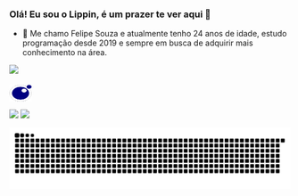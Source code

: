 ### Olá! Eu sou o Lippin, é um prazer te ver aqui 👋

- 💬 Me chamo Felipe Souza e atualmente tenho 24 anos de idade, estudo programação desde 2019 e sempre em busca de adquirir mais conhecimento na área.

<div>
  <a href="https://github.com/LipPin06">
  <img height="180em" src="https://github-readme-stats.vercel.app/api?username=LipPin06&show_icons=true&theme=dracula&include_all_commits=true&count_private=true"/>
  <!-- <img height="180em" src="https://github-readme-stats.vercel.app/api/top-langs/?username=LipPin06&layout=compact&langs_count=7&theme=dracula"/> -->
</div>
  
  
  <div style="display: inline_block"><br>

  <img align="center" alt="Alyn-Lua" height="30" width="40" src="https://github.com/devicons/devicon/blob/master/icons/lua/lua-original.svg">

<!-- </div>

<div>  -->
  <a href="https://discord.gg/WJsuGDZT5d" target="_blank"><img src="https://img.shields.io/badge/Discord-7289DA?style=for-the-badge&logo=discord&logoColor=white" target="_blank"></a>
  <a href="https://www.linkedin.com/in/felipe-souza-7b84351a5/" target="_blank"><img src="https://img.shields.io/badge/-LinkedIn-%230077B5?style=for-the-badge&logo=linkedin&logoColor=white" target="_blank"></a> 
 
 ![Snake animation](https://github.com/TheAlyn/TheAlyn/blob/output/github-contribution-grid-snake.svg)
</div>
